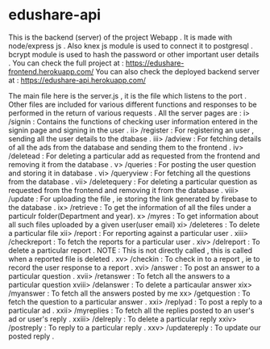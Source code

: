 # edushare-api
This is the backend (server) of the project Webapp .
It is made with node/express js .
Also knex js module is used to connect it to postgresql .
bcrypt module is used to hash the password or other important user details .
You can check the full project at : https://edushare-frontend.herokuapp.com/
You can also check the deployed backend server at : https://edushare-api.herokuapp.com/

The main file here is the server.js , it is the file which listens to the port . Other files are included for various different functions and responses to be performed in the return of various requests . 
All the server pages are :
i> /signin : Contains the functions of checking user information entered in the signin page and signing in the user . 
ii> /register : For registering an user , sending all the user details to the dtabase .
iii> /adview : For fetching details of all the ads from the database and sending them to the frontend .
iv> /deletead : For deleting a particular add as requested from the frontend and removing it from the database .
v> /queries : For posting the user question and storing it in database .
vi> /queryview : For fetching all the questions from the database .
vii> /deletequery : For deleting a particular question as requested from the frontend and removing it from the database .
viii> /update : For uploading the file , ie storing the link generated by firebase to the database .
ix> /retrieve : To get the information of all the files under a particulr folder(Department and year).
x> /myres : To get information about all such files uploaded by a given user(user email)
xi> /deleteres : To delete a particular file
xii> /report : For reporting against a particular user .
xiii> /checkreport : To fetch the reports for a particular user .
xiv> /delreport : To delete a particular report . NOTE : This is not directly called , this is called when a reported file is deleted .
xv> /checkin : To check in to a report , ie to record the user response to a report .
xvi> /answer : To post an answer to a particular question .
xvii> /retanswer : To fetch all the answers to a particular question
xviii> /delanswer : To delete a particaular answer 
xix> /myanswer : To fetch all the answers posted by me 
xx> /getquestion : To fetch the question to a particular answer .
xxi> /replyad : To post a reply to a particular ad .
xxii> /myreplies : To fetch all the replies posted to an user's ad or user's reply .
xxiii> /delreply : To delete a particular reply
xxiv> /postreply : To reply to a particular reply .
xxv> /updatereply : To update our posted reply .
